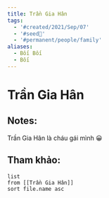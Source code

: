 ```yaml
---
title: Trần Gia Hân
tags:
  - '#created/2021/Sep/07'
  - '#seed🥜'
  - '#permanent/people/family'
aliases:
  - Bối Bối
  - Bối
---
```

# Trần Gia Hân

## Notes:
Trần Gia Hân là cháu gái mình 😀



## Tham khảo:
```dataview
list
from [[Trần Gia Hân]]
sort file.name asc
```